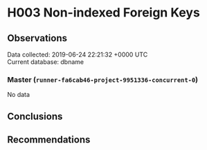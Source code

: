 # H003 Non-indexed Foreign Keys #

## Observations ##
Data collected: 2019-06-24 22:21:32 +0000 UTC  
Current database: dbname  

### Master (`runner-fa6cab46-project-9951336-concurrent-0`) ###


No data


## Conclusions ##


## Recommendations ##


